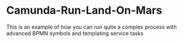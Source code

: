 # Camunda-Run-Land-On-Mars
This is an example of how you can run quite a complex process with advanced BPMN symbols and templating service tasks
